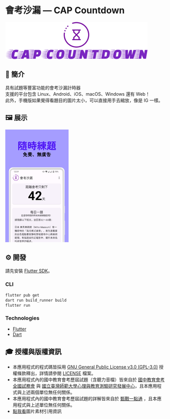 # 會考沙漏 — CAP Countdown

<img src="readme/logo_with_title.png" width="450px"/>

## 📖 簡介

具有試題等豐富功能的會考沙漏計時器  
支援的平台包含 Linux、Android、iOS、macOS、Windows 還有 Web！  
此外，手機版如果覺得看題目的圖片太小，可以直接用手去縮放，像是 IG 一樣。

## 🖼️ 展示

<img src="readme/screenshot.png" width="200px"/>

## ⚙️ 開發

請先安裝 [Flutter SDK](https://docs.flutter.dev/get-started/install)。

### CLI

```shell
flutter pub get
dart run build_runner build
flutter run
```

### Technologies

- [Flutter](https://flutter.dev)
- [Dart](https://dart.dev)

## 🎓 授權與版權資訊

- 本應用程式的程式碼皆採用 [GNU General Public License v3.0 (GPL-3.0)](https://www.gnu.org/licenses/gpl-3.0.html)
  授權條款釋出，詳情請參閱 [LICENSE](LICENSE) 檔案。
- 本應用程式內的國中教育會考歷屆試題（含聽力音檔）皆來自於 [國中教育會考全國試務會](https://cap.rcpet.edu.tw/NEAC/About/About)
與 [國立臺灣師範大學心理與教育測驗研究發展中心](https://rcpet.edu.tw/)，且本應用程式與上述兩個單位無任何關係。
- 本應用程式內的國中教育會考歷屆試題的詳解皆來自於 [甄戰一點通](https://www.reallygood.com.tw/newExam/inside?str=F7229F6ADD9F230A5FB41A782B73F2A0)
，且本應用程式與上述單位無任何關係。
- [點我看](readme/image_material.md)圖片素材引用資訊